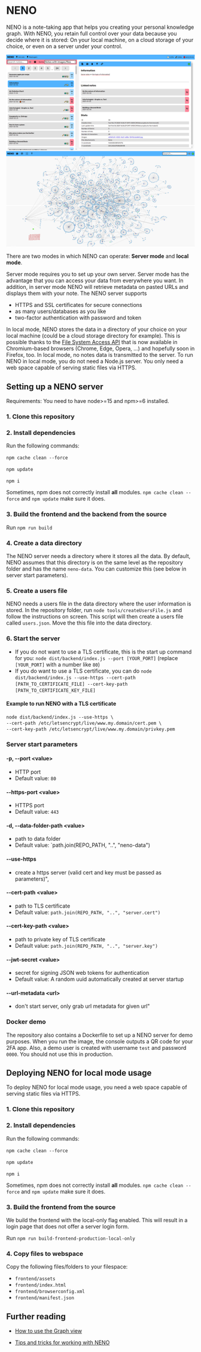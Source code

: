 # NENO

NENO is a note-taking app that helps you creating your personal knowledge graph. With NENO, you retain full control over your data because you decide where it is stored: On your local machine, on a cloud storage of your choice, or even on a server under your control.

![NENO Editor view](./docs/img/editor%20view.png)
![NENO Graph view](./docs/img/graph%20view.png)

There are two modes in which NENO can operate: **Server mode** and
**local mode**.

Server mode requires you to set up your own server.
Server mode has the advantage that you can access your data from everywhere you
want. In addition, in server mode NENO will retrieve metadata on pasted URLs
and displays them with your note.
The NENO server supports
* HTTPS and SSL certificates for secure connections
* as many users/databases as you like
* two-factor authentication with password and token

In local mode, NENO stores the data in a directory of your choice on your
local machine (could be a cloud storage directory for example). This is possible
thanks to the [File System Access API](https://web.dev/file-system-access/) that is
now available in Chromium-based browsers (Chrome, Edge, Opera, ...) and
hopefully soon in Firefox, too.
In local mode, no notes data is transmitted to the server.
To run NENO in local mode, you do not need a Node.js server. You only need a
web space capable of serving static files via HTTPS.

## Setting up a NENO server

Requirements: You need to have node>=15 and npm>=6 installed.

### 1. Clone this repository

### 2. Install dependencies
Run the following commands:

`npm cache clean --force`

`npm update`

`npm i`

Sometimes, npm does not correctly install **all** modules. `npm cache clean --force` and `npm update` make sure it does.

### 3. Build the frontend and the backend from the source
Run `npm run build`

### 4. Create a data directory
The NENO server needs a directory where it stores all the data. By default, NENO assumes that this directory is on the same level as the repository folder and has the name `neno-data`. You can customize this (see below in server start parameters).

### 5. Create a users file
NENO needs a users file in the data directory where the user information is stored.
In the repository folder, run `node tools/createUsersFile.js` and follow the instructions on screen. This script will then create a users file called `users.json`. Move the this file into the data directory. 


### 6. Start the server
* If you do not want to use a TLS certificate, this is the start up command for you: `node dist/backend/index.js --port [YOUR_PORT]` (replace `[YOUR_PORT]` with a number like `80`)
* If you do want to use a TLS certificate, you can do `node dist/backend/index.js --use-https
--cert-path [PATH_TO_CERTIFICATE_FILE]
--cert-key-path [PATH_TO_CERTIFICATE_KEY_FILE]`

#### Example to run NENO with a TLS certificate 

```
node dist/backend/index.js --use-https \
--cert-path /etc/letsencrypt/live/www.my.domain/cert.pem \
--cert-key-path /etc/letsencrypt/live/www.my.domain/privkey.pem
```

### Server start parameters

#### -p, --port \<value>
* HTTP port
* Default value: `80`

#### --https-port \<value>
* HTTPS port
* Default value: `443`

#### -d, --data-folder-path \<value>
* path to data folder
* Default value: `path.join(REPO_PATH, "..", "neno-data")


#### --use-https
* create a https server (valid cert and key must be passed as parameters)",

#### --cert-path \<value>
* path to TLS certificate
* Default value: `path.join(REPO_PATH, "..", "server.cert")`

#### --cert-key-path \<value>
* path to private key of TLS certificate
* Default value: `path.join(REPO_PATH, "..", "server.key")`

#### --jwt-secret \<value>
* secret for signing JSON web tokens for authentication
* Default value: A random uuid automatically created at server startup

#### --url-metadata \<url>
* don't start server, only grab url metadata for given url"

### Docker demo

The repository also contains a Dockerfile to set up a NENO server for demo
purposes. When you run the image, the console outputs a QR code for your 2FA
app. Also, a demo user is created with username `test` and password `0000`.
You should not use this in production.

## Deploying NENO for local mode usage

To deploy NENO for local mode usage, you need a web space capable of serving static files via HTTPS.

### 1. Clone this repository

### 2. Install dependencies
Run the following commands:

`npm cache clean --force`

`npm update`

`npm i`

Sometimes, npm does not correctly install **all** modules. `npm cache clean --force` and `npm update` make sure it does.

### 3. Build the frontend from the source

We build the frontend with the local-only flag enabled. This will result in a login page that does not offer a server login form.

Run `npm run build-frontend-production-local-only`

### 4. Copy files to webspace
Copy the following files/folders to your filespace:

* `frontend/assets`
* `frontend/index.html`
* `frontend/browserconfig.xml`
* `frontend/manifest.json`


## Further reading

* [How to use the Graph view](./docs/GraphViewManual.md)

* [Tips and tricks for working with NENO](./docs/TipsAndTricks.md)
